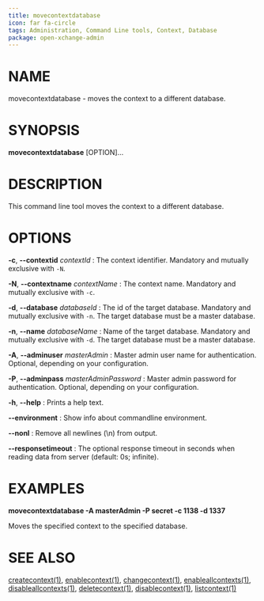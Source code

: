 ```yaml
---
title: movecontextdatabase
icon: far fa-circle
tags: Administration, Command Line tools, Context, Database
package: open-xchange-admin
---
```


# NAME

movecontextdatabase - moves the context to a different database. 

# SYNOPSIS

**movecontextdatabase** [OPTION]...

# DESCRIPTION

This command line tool moves the context to a different database. 

# OPTIONS

**-c**, **--contextid** *contextId*
: The context identifier. Mandatory and mutually exclusive with `-N`.

**-N**, **--contextname** *contextName*
: The context name. Mandatory and mutually exclusive with `-c`.

**-d**, **--database** *databaseId*
: The id of the target database. Mandatory and mutually exclusive with `-n`. The target database must be a master database.
 
**-n**, **--name** *databaseName*
: Name of the target database. Mandatory and mutually exclusive with `-d`. The target database must be a master database.

**-A**, **--adminuser** *masterAdmin*
: Master admin user name for authentication. Optional, depending on your configuration.

**-P**, **--adminpass** *masterAdminPassword*
: Master admin password for authentication. Optional, depending on your configuration.

**-h**, **--help**
: Prints a help text.

**--environment**
: Show info about commandline environment.

**--nonl**
: Remove all newlines (\\n) from output.

**--responsetimeout**
: The optional response timeout in seconds when reading data from server (default: 0s; infinite).

# EXAMPLES

**movecontextdatabase -A masterAdmin -P secret -c 1138 -d 1337**

Moves the specified context to the specified database.

# SEE ALSO

[createcontext(1)](createcontext.html), [enablecontext(1)](enablecontext.html), [changecontext(1)](changecontext.html), [enableallcontexts(1)](enableallcontexts.html), [disableallcontexts(1)](disableallcontexts.html), [deletecontext(1)](deletecontext.html), [disablecontext(1)](disablecontext.html), [listcontext(1)](listcontext.html)
